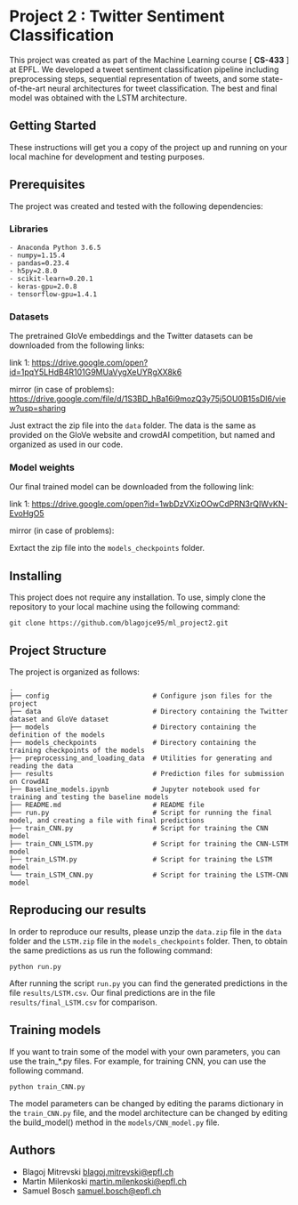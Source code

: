 # Project 2 : Twitter Sentiment Classification

This project was created as part of the Machine Learning course [ **CS-433** ] at EPFL. We developed a tweet sentiment classification pipeline including preprocessing steps, sequential representation of tweets, and some state-of-the-art neural architectures for tweet classification. The best and final model was obtained with the LSTM architecture. 

## Getting Started

These instructions will get you a copy of the project up and running on your local machine for development and testing purposes.

## Prerequisites
The project was created and tested with the following dependencies:

### Libraries
```
- Anaconda Python 3.6.5
- numpy=1.15.4
- pandas=0.23.4
- h5py=2.8.0
- scikit-learn=0.20.1
- keras-gpu=2.0.8
- tensorflow-gpu=1.4.1
```

### Datasets
The pretrained GloVe embeddings and the Twitter datasets can be downloaded from the following links:

link 1: https://drive.google.com/open?id=1pqY5LHdB4R101G9MUaVygXeUYRgXX8k6

mirror (in case of problems): https://drive.google.com/file/d/1S3BD_hBa16i9mozQ3y75j5OU0B15sDl6/view?usp=sharing

Just extract the zip file into the `data` folder. The data is the same as provided on the GloVe website and crowdAI competition, but named and organized as used in our code.

### Model weights
Our final trained model can be downloaded from the following link:

link 1: https://drive.google.com/open?id=1wbDzVXizOOwCdPRN3rQIWvKN-EvoHgO5

mirror (in case of problems): 

Exrtact the zip file into the `models_checkpoints` folder.


## Installing

This project does not require any installation. To use, simply clone the repository to your local machine using the following command:

```
git clone https://github.com/blagojce95/ml_project2.git
```

## Project Structure
The project is organized as follows:

    .
    ├── config                          # Configure json files for the project
    ├── data                            # Directory containing the Twitter dataset and GloVe dataset
    ├── models                          # Directory containing the definition of the models
    ├── models_checkpoints              # Directory containing the training checkpoints of the models
    ├── preprocessing_and_loading_data  # Utilities for generating and reading the data
    ├── results                         # Prediction files for submission on CrowdAI
    ├── Baseline_models.ipynb           # Jupyter notebook used for training and testing the baseline models
    ├── README.md                       # README file
    ├── run.py                          # Script for running the final model, and creating a file with final predictions
    ├── train_CNN.py                    # Script for training the CNN model
    ├── train_CNN_LSTM.py               # Script for training the CNN-LSTM model
    ├── train_LSTM.py                   # Script for training the LSTM model
    └── train_LSTM_CNN.py               # Script for training the LSTM-CNN model
    
## Reproducing our results

In order to reproduce our results, please unzip the `data.zip` file in the `data` folder and the `LSTM.zip` file in the `models_checkpoints` folder. Then, to obtain the same predictions as us run the following command:

``` 
python run.py
```

After running the script `run.py` you can find the generated predictions in the file `results/LSTM.csv`. Our final predictions are in the file `results/final_LSTM.csv` for comparison.

## Training models

If you want to train some of the model with your own parameters, you can use the train_\*.py files. For example, for training CNN, you can use the following command. 

```
python train_CNN.py
```

The model parameters can be changed by editing the params dictionary in the `train_CNN.py` file, and the model architecture can be changed by editing the build_model() method in the `models/CNN_model.py` file.

## Authors

* Blagoj Mitrevski      blagoj.mitrevski@epfl.ch
* Martin Milenkoski     martin.milenkoski@epfl.ch
* Samuel Bosch          samuel.bosch@epfl.ch
